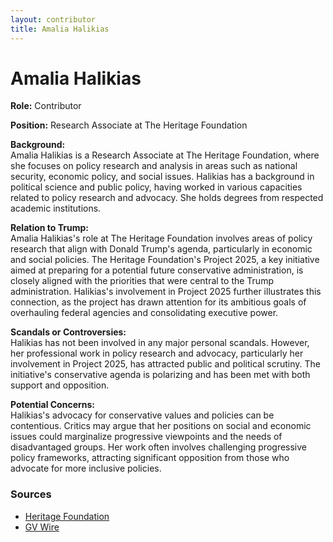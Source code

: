 ```yaml
---
layout: contributor
title: Amalia Halikias
---
```


# Amalia Halikias

**Role:** Contributor

**Position:** Research Associate at The Heritage Foundation

**Background:**  
Amalia Halikias is a Research Associate at The Heritage Foundation, where she focuses on policy research and analysis in areas such as national security, economic policy, and social issues. Halikias has a background in political science and public policy, having worked in various capacities related to policy research and advocacy. She holds degrees from respected academic institutions.

**Relation to Trump:**  
Amalia Halikias's role at The Heritage Foundation involves areas of policy research that align with Donald Trump's agenda, particularly in economic and social policies. The Heritage Foundation's Project 2025, a key initiative aimed at preparing for a potential future conservative administration, is closely aligned with the priorities that were central to the Trump administration. Halikias's involvement in Project 2025 further illustrates this connection, as the project has drawn attention for its ambitious goals of overhauling federal agencies and consolidating executive power.

**Scandals or Controversies:**  
Halikias has not been involved in any major personal scandals. However, her professional work in policy research and advocacy, particularly her involvement in Project 2025, has attracted public and political scrutiny. The initiative's conservative agenda is polarizing and has been met with both support and opposition.

**Potential Concerns:**  
Halikias's advocacy for conservative values and policies can be contentious. Critics may argue that her positions on social and economic issues could marginalize progressive viewpoints and the needs of disadvantaged groups. Her work often involves challenging progressive policy frameworks, attracting significant opposition from those who advocate for more inclusive policies.

### Sources
- [Heritage Foundation](https://www.heritage.org/staff/amalia-halikias)
- [GV Wire](https://gvwire.com)
